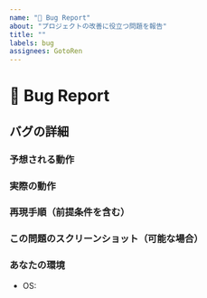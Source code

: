 ```yaml
---
name: "🐞 Bug Report"
about: "プロジェクトの改善に役立つ問題を報告"
title: ""
labels: bug
assignees: GotoRen
---
```


<!--📛📛📛📛📛📛📛📛📛📛📛📛📛📛📛📛📛📛📛📛📛📛📛📛📛📛📛📛📛📛

バグの報告ありがとうございます 😄

問題解決を速くするするには、新しい問題を送信する前に、未解決の問題を検索して重複のないようにしてください。
このリポジトリの行動規則である `.github/CODE_OF_CONDUCT.md` をお読みください

📛📛📛📛📛📛📛📛📛📛📛📛📛📛📛📛📛📛📛📛📛📛📛📛📛📛📛📛📛📛📛📛-->

# **🐞 Bug Report**

## バグの詳細

<!-- Please replace {Please write here} with your description -->

### 予想される動作

<!-- {Please write here} -->

### 実際の動作

<!-- {Please write here} -->

### 再現手順（前提条件を含む）

<!-- {Please write here} -->

### この問題のスクリーンショット（可能な場合）

<!-- {Please write here} -->

### あなたの環境

- OS: <!-- {Please write here} -->
